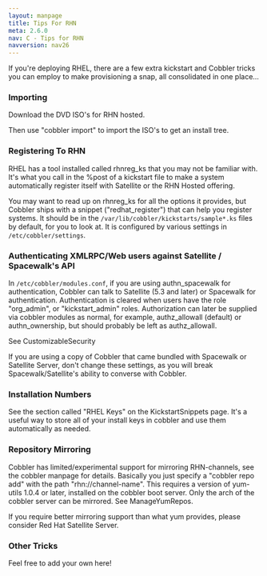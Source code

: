 ```yaml
---
layout: manpage
title: Tips For RHN
meta: 2.6.0
nav: C - Tips for RHN
navversion: nav26
---
```


<p>If you're deploying RHEL, there are a few extra kickstart and Cobbler tricks you can employ to make provisioning a snap, all consolidated in one place...</p>

<h3>Importing</h3>

<p>Download the DVD ISO's for RHN hosted.</p>

<p>Then use "cobbler import" to import the ISO's to get an install tree.</p>

<h3>Registering To RHN</h3>

<p>RHEL has a tool installed called rhnreg_ks that you may not be familiar with. It's what you call in the %post of a kickstart file to make a system automatically register itself with Satellite or the RHN Hosted offering.</p>

<p>You may want to read up on rhnreg_ks for all the options it provides, but Cobbler ships with a snippet ("redhat_register") that can help you register systems. It should be in the <code>/var/lib/cobbler/kickstarts/sample*.ks</code> files by default, for you to look at. It is configured by various settings in <code>/etc/cobbler/settings</code>.</p>

<h3>Authenticating XMLRPC/Web users against Satellite / Spacewalk's API</h3>

<p>In <code>/etc/cobbler/modules.conf</code>, if you are using authn_spacewalk for authentication, Cobbler can talk to Satellite (5.3 and later) or Spacewalk for authentication. Authentication is cleared when users have the role "org_admin", or "kickstart_admin" roles. Authorization can later be supplied via cobbler modules as normal, for example, authz_allowall (default) or authn_ownership, but should probably be left as authz_allowall.</p>

<p>See CustomizableSecurity</p>

<p>If you are using a copy of Cobbler that came bundled with Spacewalk or Satellite Server, don't change these settings, as you will break Spacewalk/Satellite's ability to converse with Cobbler.</p>

<h3>Installation Numbers</h3>

<p>See the section called "RHEL Keys" on the KickstartSnippets page. It's a useful way to store all of your install keys in cobbler and use them automatically as needed.</p>

<h3>Repository Mirroring</h3>

<p>Cobbler has limited/experimental support for mirroring RHN-channels, see the cobbler manpage for details. Basically you just specify a "cobbler repo add" with the path "rhn://channel-name". This requires a version of yum-utils 1.0.4 or later, installed on the cobbler boot server. Only the arch of the cobbler server can be mirrored. See ManageYumRepos.</p>

<p>If you require better mirroring support than what yum provides, please consider Red Hat Satellite Server.</p>

<h3>Other Tricks</h3>

<p>Feel free to add your own here!</p>
